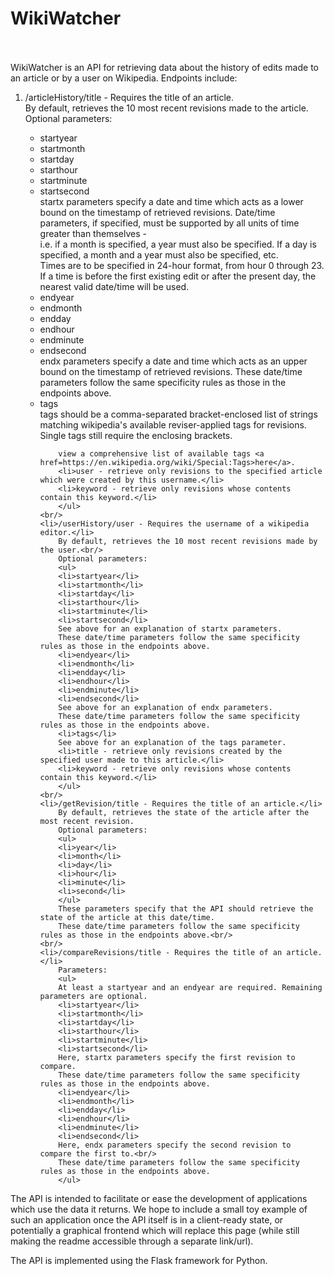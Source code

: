 # WikiWatcher <br /><br />

<p>WikiWatcher is an API for retrieving data about the history of edits made to an article or by a user on Wikipedia.  Endpoints include: </p>
<ol>
	<li>/articleHistory/title - Requires the title of an article.</li>
		By default, retrieves the 10 most recent revisions made to the article.<br/>
		Optional parameters:
		<ul>
		<li>startyear</li>
		<li>startmonth</li>
		<li>startday</li>
		<li>starthour</li>
		<li>startminute</li>
		<li>startsecond</li>
		startx parameters specify a date and time which acts as a lower bound on the timestamp of retrieved revisions.
		Date/time parameters, if specified, must be supported by all units of time greater than themselves - <br/>
		i.e. if a month is specified, a year must also be specified. If a day is specified, a month and a year must also be specified, etc.<br/>
		Times are to be specified in 24-hour format, from hour 0 through 23.<br/>
		If a time is before the first existing edit or after the present day, the nearest valid date/time will be used.
		<li>endyear</li>
		<li>endmonth</li>
		<li>endday</li>
		<li>endhour</li>
		<li>endminute</li>
		<li>endsecond</li>
		endx parameters specify a date and time which acts as an upper bound on the timestamp of retrieved revisions.
		These date/time parameters follow the same specificity rules as those in the endpoints above.
		<li>tags</li>
		tags should be a comma-separated bracket-enclosed list of strings matching wikipedia's available reviser-applied tags for revisions.<br/>
		Single tags still require the enclosing brackets.

		view a comprehensive list of available tags <a href=https://en.wikipedia.org/wiki/Special:Tags>here</a>.
		<li>user - retrieve only revisions to the specified article which were created by this username.</li>
		<li>keyword - retrieve only revisions whose contents contain this keyword.</li>
		</ul>
	<br/>
	<li>/userHistory/user - Requires the username of a wikipedia editor.</li>
		By default, retrieves the 10 most recent revisions made by the user.<br/>
		Optional parameters:
		<ul>
		<li>startyear</li>
		<li>startmonth</li>
		<li>startday</li>
		<li>starthour</li>
		<li>startminute</li>
		<li>startsecond</li>
		See above for an explanation of startx parameters.
		These date/time parameters follow the same specificity rules as those in the endpoints above.
		<li>endyear</li>
		<li>endmonth</li>
		<li>endday</li>
		<li>endhour</li>
		<li>endminute</li>
		<li>endsecond</li>
		See above for an explanation of endx parameters.
		These date/time parameters follow the same specificity rules as those in the endpoints above.
		<li>tags</li>
		See above for an explanation of the tags parameter.
		<li>title - retrieve only revisions created by the specified user made to this article.</li>
		<li>keyword - retrieve only revisions whose contents contain this keyword.</li>
		</ul>
	<br/>
	<li>/getRevision/title - Requires the title of an article.</li>
		By default, retrieves the state of the article after the most recent revision.
		Optional parameters:
		<ul>
		<li>year</li>
		<li>month</li>
		<li>day</li>
		<li>hour</li>
		<li>minute</li>
		<li>second</li>
		</ul>
		These parameters specify that the API should retrieve the state of the article at this date/time.
		These date/time parameters follow the same specificity rules as those in the endpoints above.<br/>
	<br/>
	<li>/compareRevisions/title - Requires the title of an article.</li>
		Parameters:
		<ul>
		At least a startyear and an endyear are required. Remaining parameters are optional.
		<li>startyear</li>
		<li>startmonth</li>
		<li>startday</li>
		<li>starthour</li>
		<li>startminute</li>
		<li>startsecond</li>
		Here, startx parameters specify the first revision to compare.
		These date/time parameters follow the same specificity rules as those in the endpoints above.
		<li>endyear</li>
		<li>endmonth</li>
		<li>endday</li>
		<li>endhour</li>
		<li>endminute</li>
		<li>endsecond</li>
		Here, endx parameters specify the second revision to compare the first to.<br/>
		These date/time parameters follow the same specificity rules as those in the endpoints above.
		</ul>
</ol>

<p>The API is intended to facilitate or ease the development of applications which use the data it returns. We hope to include a small toy example of such an application once the API itself is in a client-ready state, or potentially a graphical frontend which will replace this page (while still making the readme accessible through a separate link/url).</p>

<p>The API is implemented using the Flask framework for Python.</p>
